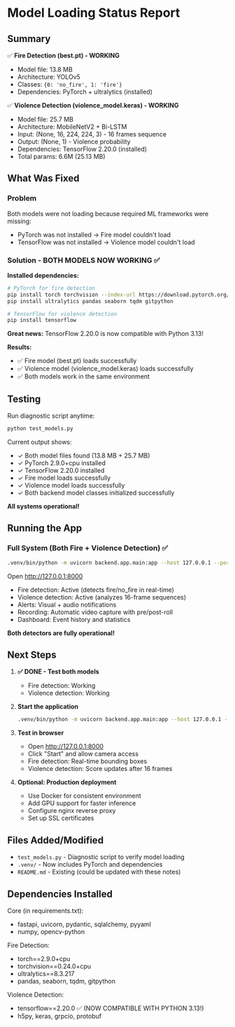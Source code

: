 # Model Loading Status Report

## Summary

✅ **Fire Detection (best.pt) - WORKING**
- Model file: 13.8 MB
- Architecture: YOLOv5
- Classes: `{0: 'no_fire', 1: 'fire'}`
- Dependencies: PyTorch + ultralytics (installed)

✅ **Violence Detection (violence_model.keras) - WORKING**
- Model file: 25.7 MB
- Architecture: MobileNetV2 + Bi-LSTM
- Input: (None, 16, 224, 224, 3) - 16 frames sequence
- Output: (None, 1) - Violence probability
- Dependencies: TensorFlow 2.20.0 (installed)
- Total params: 6.6M (25.13 MB)

## What Was Fixed

### Problem
Both models were not loading because required ML frameworks were missing:
- PyTorch was not installed → Fire model couldn't load
- TensorFlow was not installed → Violence model couldn't load

### Solution - BOTH MODELS NOW WORKING ✅

**Installed dependencies:**
```bash
# PyTorch for fire detection
pip install torch torchvision --index-url https://download.pytorch.org/whl/cpu
pip install ultralytics pandas seaborn tqdm gitpython

# TensorFlow for violence detection
pip install tensorflow
```

**Great news:** TensorFlow 2.20.0 is now compatible with Python 3.13!

**Results:**
- ✅ Fire model (best.pt) loads successfully
- ✅ Violence model (violence_model.keras) loads successfully
- ✅ Both models work in the same environment

## Testing

Run diagnostic script anytime:
```bash
python test_models.py
```

Current output shows:
- ✓ Both model files found (13.8 MB + 25.7 MB)
- ✓ PyTorch 2.9.0+cpu installed
- ✓ TensorFlow 2.20.0 installed
- ✓ Fire model loads successfully
- ✓ Violence model loads successfully
- ✓ Both backend model classes initialized successfully

**All systems operational!**

## Running the App

### Full System (Both Fire + Violence Detection) ✅
```bash
.venv/bin/python -m uvicorn backend.app.main:app --host 127.0.0.1 --port 8000
```

Open http://127.0.0.1:8000
- Fire detection: Active (detects fire/no_fire in real-time)
- Violence detection: Active (analyzes 16-frame sequences)
- Alerts: Visual + audio notifications
- Recording: Automatic video capture with pre/post-roll
- Dashboard: Event history and statistics

**Both detectors are fully operational!**

## Next Steps

1. **✅ DONE - Test both models**
   - Fire detection: Working
   - Violence detection: Working

2. **Start the application**
   ```bash
   .venv/bin/python -m uvicorn backend.app.main:app --host 127.0.0.1 --port 8000
   ```

3. **Test in browser**
   - Open http://127.0.0.1:8000
   - Click "Start" and allow camera access
   - Fire detection: Real-time bounding boxes
   - Violence detection: Score updates after 16 frames

4. **Optional: Production deployment**
   - Use Docker for consistent environment
   - Add GPU support for faster inference
   - Configure nginx reverse proxy
   - Set up SSL certificates

## Files Added/Modified

- `test_models.py` - Diagnostic script to verify model loading
- `.venv/` - Now includes PyTorch and dependencies
- `README.md` - Existing (could be updated with these notes)

## Dependencies Installed

Core (in requirements.txt):
- fastapi, uvicorn, pydantic, sqlalchemy, pyyaml
- numpy, opencv-python

Fire Detection:
- torch==2.9.0+cpu
- torchvision==0.24.0+cpu
- ultralytics==8.3.217
- pandas, seaborn, tqdm, gitpython

Violence Detection:
- tensorflow==2.20.0 ✅ (NOW COMPATIBLE WITH PYTHON 3.13!)
- h5py, keras, grpcio, protobuf
